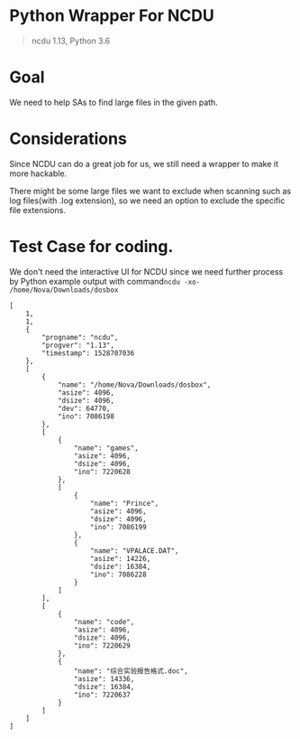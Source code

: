 # Python Wrapper For NCDU

> ncdu 1.13, Python 3.6

# Goal

We need to help SAs to find large files in the given path.

# Considerations

Since NCDU can do a great job for us, we still need a wrapper to make it more hackable.

There might be some large files we want to exclude when scanning such as log files(with .log extension), so we need an option to exclude the specific file extensions.

# Test Case for coding.

We don't need the interactive UI for NCDU since we need further process by Python
example output with command`ncdu -xo- /home/Nova/Downloads/dosbox`
```
[
	1,
	1,
	{
		"progname": "ncdu",
		"progver": "1.13",
		"timestamp": 1528707036
	},
	[
		{
			"name": "/home/Nova/Downloads/dosbox",
			"asize": 4096,
			"dsize": 4096,
			"dev": 64770,
			"ino": 7086198
		},
		[
			{
				"name": "games",
				"asize": 4096,
				"dsize": 4096,
				"ino": 7220628
			},
			[
				{
					"name": "Prince",
					"asize": 4096,
					"dsize": 4096,
					"ino": 7086199
				},
				{
					"name": "VPALACE.DAT",
					"asize": 14226,
					"dsize": 16384,
					"ino": 7086228
				}
			]
		],
		[
			{
				"name": "code",
				"asize": 4096,
				"dsize": 4096,
				"ino": 7220629
			},
			{
				"name": "综合实验报告格式.doc",
				"asize": 14336,
				"dsize": 16384,
				"ino": 7220637
			}
		]
	]
]
```
